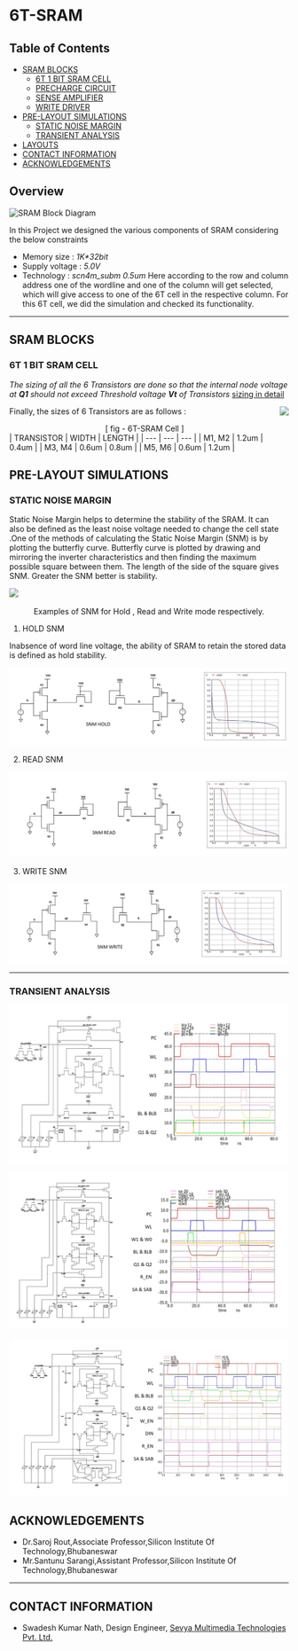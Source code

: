 # 6T-SRAM

## Table of Contents
- [SRAM BLOCKS](#SRAM-BLOCKS)
     - [6T 1 BIT SRAM CELL](#6T-1-BIT-SRAM-CELL)
     - [PRECHARGE CIRCUIT](#PRECHARGE-CIRCUIT)
     - [SENSE AMPLIFIER](#SENSE-AMPLIFIER)
     - [WRITE DRIVER](#WRITE-DRIVER)
- [PRE-LAYOUT SIMULATIONS](#PRE-LAYOUT-SIMULATIONS)
     - [STATIC NOISE MARGIN](#STATIC-NOISE-MARGIN)
     - [TRANSIENT ANALYSIS](#TRANSIENT-ANALYSIS)
- [LAYOUTS](#LAYOUTS)
- [CONTACT INFORMATION](#CONTACT-INFORMATION)
- [ACKNOWLEDGEMENTS](#ACKNOWLEDGEMENTS)

## Overview

![SRAM Block Diagram](https://github.com/gautam19499/6T-SRAM_cell_design/blob/main/images/block_diagram_new.jpeg)

In this Project we designed the various components of SRAM considering the below
constraints
* Memory size    : *1K\*32bit*
* Supply voltage : *5.0V*
* Technology     : *scn4m_subm 0.5um*
Here according to the row and column address one of the wordline and one of the column will get selected, which will give access to one of the 6T cell in the respective column. For this 6T cell, we did the simulation and checked its functionality.

---

## SRAM BLOCKS
### 6T 1 BIT SRAM CELL

*The sizing of all the 6 Transistors are done so that the internal node voltage at **Q1** should not exceed Threshold voltage **Vt** of Transistors*
[sizing in detail](#https://github.com/SWADESH-KUMAR-NATH/6T-SRAM/blob/main/schematics/sizing.md)

Finally, the sizes of 6 Transistors are as follows :
<img src="https://github.com/SWADESH-KUMAR-NATH/6T-SRAM/blob/main/schematics/snmx.jpg"
     align=right
     width="whatever" 
     height="250" />
<center>[ fig - 6T-SRAM Cell ]</center>
| TRANSISTOR | WIDTH | LENGTH |
| --- | --- | --- |
| M1, M2 | 1.2um | 0.4um |
| M3, M4 | 0.6um | 0.8um |
| M5, M6 | 0.6um | 1.2um |

## PRE-LAYOUT SIMULATIONS

### STATIC NOISE MARGIN

Static Noise Margin helps to determine the stability of the SRAM. It can also be defined as the least noise voltage needed to change the cell state .One of the methods of calculating the Static Noise Margin (SNM) is by plotting the butterfly curve. Butterfly curve is plotted by drawing and mirroring the inverter characteristics and then finding the maximum possible square between them. The length of the side of the square gives SNM. Greater the SNM better is stability.

<img src="https://github.com/SWADESH-KUMAR-NATH/6T-SRAM/blob/main/schematics/snmx.jpg"
     width="whatever" 
     height="whatever" />
<center>Examples of SNM for Hold , Read and Write mode respectively.</center>
     
1. HOLD SNM

Inabsence of word line voltage, the ability of SRAM to retain the stored data is defined as hold stability.

<img src="https://github.com/SWADESH-KUMAR-NATH/6T-SRAM/blob/main/schematics/snm_hold.jpg" 
     width="whatever" 
     height="whatever" />

2. READ SNM

<img src="https://github.com/SWADESH-KUMAR-NATH/6T-SRAM/blob/main/schematics/snm_read.jpg" 
     width="whatever" 
     height="whatever" />

3. WRITE SNM

<img src="https://github.com/SWADESH-KUMAR-NATH/6T-SRAM/blob/main/schematics/snm_write.JPG" 
     width="whatever" 
     height="whatever" />

---

### TRANSIENT ANALYSIS

<img src="https://github.com/SWADESH-KUMAR-NATH/6T-SRAM/blob/main/schematics/trans1.JPG" 
     width="whatever" 
     height="whatever" />
     
<img src="https://github.com/SWADESH-KUMAR-NATH/6T-SRAM/blob/main/schematics/trans2.JPG" 
     width="whatever" 
     height="whatever" />
     
<img src="https://github.com/SWADESH-KUMAR-NATH/6T-SRAM/blob/main/schematics/trans3.JPG" 
     width="whatever" 
     height="whatever" />

## ACKNOWLEDGEMENTS

-   Dr.Saroj Rout,Associate Professor,Silicon Institute Of Technology,Bhubaneswar
-   Mr.Santunu Sarangi,Assistant Professor,Silicon Institute Of Technology,Bhubaneswar

---
## CONTACT INFORMATION

 - Swadesh Kumar Nath, Design Engineer, [Sevya Multimedia Technologies Pvt. Ltd.](https://sevyamultimedia.com/)
